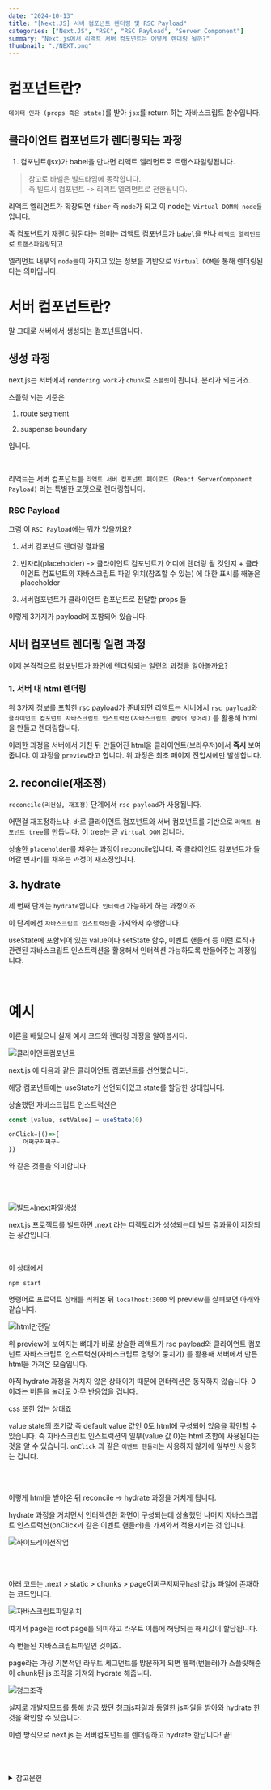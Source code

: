```yaml
---
date: "2024-10-13"
title: "[Next.JS] 서버 컴포넌트 렌더링 및 RSC Payload"
categories: ["Next.JS", "RSC", "RSC Payload", "Server Component"]
summary: "Next.js에서 리액트 서버 컴포넌트는 어떻게 렌더링 될까?"
thumbnail: "./NEXT.png"
---
```



# 컴포넌트란?

`데이터 인자 (props 혹은 state)`를 받아 `jsx`를 return 하는 자바스크립트 함수입니다.

## 클라이언트 컴포넌트가 렌더링되는 과정

1. 컴포넌트(jsx)가 babel을 만나면 리액트 엘리먼트로 트랜스파일링됩니다. 

>참고로 바벨은 빌드타임에 동작합니다. <br> 즉 빌드시 컴포넌트 -> 리액트 엘리먼트로 전환됩니다.


리액트 엘리먼트가 확장되면 `fiber` 즉 `node`가 되고 이 node는 `Virtual DOM의 node들`입니다.

즉 컴포넌트가 재렌더링된다는 의미는 리액트 컴포넌트가 `babel`을 만나 `리액트 엘리먼트`로 `트랜스파일링`되고

엘리먼트 내부의 `node`들이 가지고 있는 정보를 기반으로 `Virtual DOM`을 통해 렌더링된다는 의미입니다. 


# 서버 컴포넌트란?

말 그대로 서버에서 생성되는 컴포넌트입니다. 

## 생성 과정

next.js는 서버에서 `rendering work`가 `chunk`로 `스플릿`이 됩니다. 분리가 되는거죠.

스플릿 되는 기준은

1. route segment

2. suspense boundary

입니다. 

<BR>

리액트는 서버 컴포넌트를 `리액트 서버 컴포넌트 페이로드 (React ServerComponent Payload)` 라는 특별한 포맷으로 렌더링합니다.



### RSC Payload

그럼 이 `RSC Payload`에는 뭐가 있을까요?

1. 서버 컴포넌트 렌더링 결과물

2. 빈자리(placeholder) -> 클라이언트 컴포넌트가 어디에 렌더링 될 것인지 + 클라이언트 컴포넌트의 자바스크립트 파일 위치(참조할 수 있는) 에 대한 표시를 해놓은 placeholder

3. 서버컴포넌트가 클라이언트 컴포넌트로 전달할 props 들

이렇게 3가지가 payload에 포함되어 있습니다. 

## 서버 컴포넌트 렌더링 일련 과정

이제 본격적으로 컴포넌트가 화면에 렌더링되는 일련의 과정을 알아볼까요?

### 1. 서버 내 html 렌더링

위 3가지 정보를 포함한 rsc payload가 준비되면 리액트는 서버에서 `rsc payload`와 `클라이언트 컴포넌트 자바스크립트 인스트럭션(자바스크립트 명령어 덩어리)` 를 활용해 html을 만들고 렌더링합니다.

이러한 과정을 서버에서 거친 뒤 만들어진 html을 클라이언트(브라우저)에서 **즉시** 보여줍니다. 이 과정을 `preview`라고 합니다. 위 과정은 최초 페이지 진입시에만 발생합니다. 

## 2. reconcile(재조정)

`reconcile(리컨실, 재조정)` 단계에서 `rsc payload`가 사용됩니다.

어떤걸 재조정하느냐. 바로 클라이언트 컴포넌트와 서버 컴포넌트를 기반으로 `리액트 컴포넌트 tree`를 만듭니다. 이 tree는 곧 `Virtual DOM` 입니다.

상술한 `placeholder`를 채우는 과정이 reconcile입니다. 즉 클라이언트 컴포넌트가 들어갈 빈자리를 채우는 과정이 재조정입니다.


## 3. hydrate

세 번째 단계는 `hydrate`입니다. `인터렉션` 가능하게 하는 과정이죠.

이 단계에선 `자바스크립트 인스트럭션`을 가져와서 수행합니다.

useState에 포함되어 있는 value이나 setState 함수, 이벤트 핸들러 등 이런 로직과 관련된 자바스크립트 인스트럭션을 활용해서 인터렉션 가능하도록 만들어주는 과정입니다. 

<br>

# 예시

이론을 배웠으니 실제 예시 코드와 렌더링 과정을 알아봅시다.

![클라이언트컴포넌트](클라이언트컴포넌트.png)

next.js 에 다음과 같은 클라이언트 컴포넌트를 선언했습니다.

해당 컴포넌트에는 useState가 선언되어있고 state를 할당한 상태입니다.

상술했던 자바스크립트 인스트럭션은 

```js
const [value, setValue] = useState(0)

onClick={()=>{
    어쩌구저쩌구~
}}
```
와 같은 것들을 의미합니다. 

<br>
<br>


![빌드시next파일생성](빌드시next파일생성.png)

 next.js 프로젝트를 빌드하면 .next 라는 디렉토리가 생성되는데 빌드 결과물이 저장되는 공간입니다.


 <br>

 이 상태에서 
 
 ```shell
 npm start
 ```
 
 명령어로 프로덕트 상태를 띄워본 뒤 `localhost:3000` 의 preview를 살펴보면 아래와 같습니다. 

![html만전달](html만전달.png)

위 preview에 보여지는 뼈대가 바로 상술한 리액트가 rsc payload와 클라이언트 컴포넌트 자바스크립트 인스트럭션(자바스크립트 명령어 뭉치기) 를 활용해 서버에서 만든 html을 가져온 모습입니다. 

아직 hydrate 과정을 거치지 않은 상태이기 때문에 인터렉션은 동작하지 않습니다. 0 이라는 버튼을 눌러도 아무 반응없을 겁니다.

css 또한 없는 상태죠

value state의 초기값 즉 default value 값인 0도 html에 구성되어 있음을 확인할 수 있습니다. 즉 자바스크립트 인스트럭션의 일부(value 값 0)는 html 조합에 사용된다는 것을 알 수 있습니다. `onClick` 과 같은 `이벤트 핸들러`는 사용하지 않기에 일부만 사용하는 겁니다. 

 <br>
  <br>

이렇게 html을 받아온 뒤 reconcile -> hydrate 과정을 거치게 됩니다. 

hydrate 과정을 거치면서 인터렉션한 화면이 구성되는데 상술했던 나머지 자바스크립트 인스트럭션(onClick과 같은 이벤트 핸들러)을 가져와서 적용시키는 것 입니다. 


![하이드레이션작업](하이드레이션작업.png)


  <br>
    <br>

아래 코드는 .next > static > chunks > page어쩌구저쩌구hash값.js 파일에 존재하는 코드입니다.

![자바스크립트파일위치](자바스크립트파일위치.png)

여기서 page는 root page를 의미하고 라우트 이름에 해당되는 해시값이 할당됩니다. 

즉 번들된 자바스크립트파일인 것이죠.

page라는 가장 기본적인 라우트 세그먼트를 방문하게 되면 웹팩(번들러)가 스플릿해준 이 chunk된 js 조각을 가져와 hydrate 해줍니다. 

![청크조각](청크조각.png)

실제로 개발자모드를 통해 방금 봤던 청크js파일과 동일한 js파일을 받아와 hydrate 한 것을 확인할 수 있습니다.

이런 방식으로 next.js 는 서버컴포넌트를 렌더링하고 hydrate 한답니다! 끝!


<br>
<br>
<br>

<details>

<summary>참고문헌</summary>

<div markdown="1">

https://www.youtube.com/watch?v=XdiMjKSCOfc

</div>

</details>